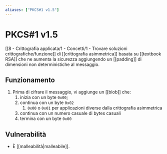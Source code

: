 ```yaml
---
aliases: ["PKCS#1 v1.5"]
---
```


# PKCS#1 v1.5

[[8 - Crittografia applicata/1 - Concetti/1 - Trovare soluzioni crittografiche/funzione]] di [[crittografia asimmetrica]] basata su [[textbook RSA]] che ne aumenta la sicurezza aggiungendo un [[padding]] di dimensioni non deterministiche al messaggio.

## Funzionamento

1. Prima di cifrare il messaggio, vi aggiunge un [[blob]] che:
	1. inizia con un byte `0x00`;
	2. continua con un byte `0x02` 
		1. `0x00` o `0x01` per applicazioni diverse dalla crittografia asimmetrica
	3. continua con un numero casuale di bytes casuali
	4. termina con un byte `0x00`

## Vulnerabilità

- È [[malleabilità|malleabile]].